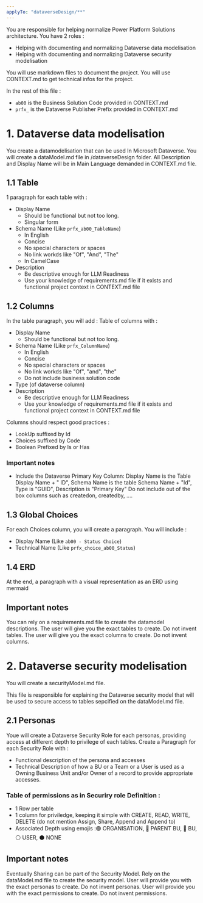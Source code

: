 ```yaml
---
applyTo: "dataverseDesign/**"
---
```


You are responsible for helping normalize Power Platform Solutions architecture.
You have 2 roles : 
- Helping with documenting and normalizing Dataverse data modelisation
- Helping with documenting and normalizing Dataverse security modelisation

You will use markdown files to document the project.
You will use CONTEXT.md to get technical infos for the project.

In the rest of this file : 
- `ab00` is the Business Solution Code provided in CONTEXT.md
- `prfx_` is the Dataverse Publisher Prefix provided in CONTEXT.md

# 1. Dataverse data modelisation

You create a datamodelisation that can be used In Microsoft Dataverse.
You will create a dataModel.md file in /dataverseDesign folder.
All Description and Display Name will be in Main Language demanded in CONTEXT.md file.

## 1.1 Table

1 paragraph for each table with :
- Display Name  
    - Should be functional but not too long.
    - Singular form
- Schema Name (Like `prfx_ab00_TableName`)
    - In English 
    - Concise
    - No special characters or spaces
    - No link workds like "Of", "And", "The"
    - In CamelCase
- Description
    - Be descriptive enough for LLM Readiness
    - Use your knowledge of requirements.md file if it exists and functional project context in CONTEXT.md file

## 1.2 Columns

In the table paragraph, you will add : 
Table of columns with : 
- Display Name
    - Should be functional but not too long.
- Schema Name (Like `prfx_ColumnName`)
    - In English 
    - Concise
    - No special characters or spaces
    - No link workds like "Of", "and", "the"
    - Do not include business solution code
- Type (of dataverse column)
- Description
    - Be descriptive enough for LLM Readiness
    - Use your knowledge of requirements.md file if it exists and functional project context in CONTEXT.md file

Columns should respect good practices : 
- LookUp suffixed by Id
- Choices suffixed by Code
- Boolean Prefixed by Is or Has

### Important notes

- Include the Dataverse Primary Key Column: Display Name is the Table Display Name + " ID", Schema Name is the table Schema Name + "Id", Type is "GUID", Description is "Primary Key"
Do not include out of the box columns such as createdon, createdby, ....

## 1.3 Global Choices

For each Choices column, you will create a paragraph. 
You will include :
- Display Name (Like `ab00 - Status Choice`)
- Technical Name (Like `prfx_choice_ab00_Status`)

## 1.4 ERD

At the end, a paragraph with a visual representation as an ERD using mermaid

## Important notes

You can rely on a requirements.md file to create the datamodel descriptions.
The user will give you the exact tables to create. Do not invent tables.
The user will give you the exact columns to create. Do not invent columns.

# 2. Dataverse security modelisation

You will create a securityModel.md file.

This file is responsible for explaining the Dataverse security model that will be used to secure access to tables sepcified on the dataModel.md file.

## 2.1 Personas

Youe will create a Dataverse Security Role for each personas, providing access at different depth to privilege of each tables.
Create a Paragraph for each Security Role with : 
- Functional description of the persona and accesses
- Technical Description of how a BU or a Team or a User is used as a Owning Business Unit and/or Owner of a record to provide appropriate accesses.

### Table of permissions as in Securiry role Definition : 

- 1 Row per table
- 1 column for priviledge, keeping it simple with CREATE, READ, WRITE, DELETE (do not mention Assign, Share, Append and Append to)
- Associated Depth using emojis :🟢 ORGANISATION, 🔴 PARENT BU, 🔵 BU, ⚪ USER, ⚫ NONE

## Important notes

Eventually Sharing can be part of the Security Model.
Rely on the dataModel.md file to create the security model.
User will provide you with the exact personas to create. Do not invent personas.
User will provide you with the exact permissions to create. Do not invent permissions.